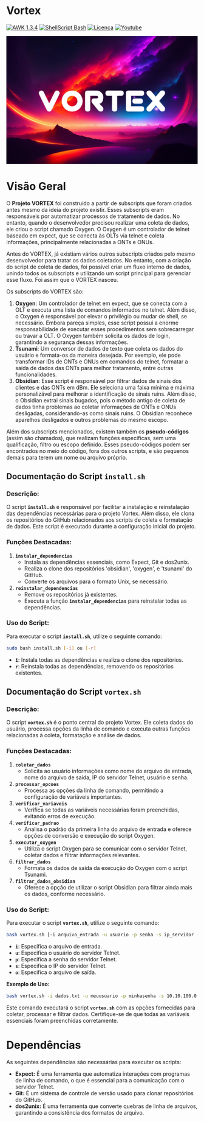 # Vortex

[![AWK 1.3.4](https://img.shields.io/badge/AWK-1.3.4-red)](https://packages.debian.org/stable/awk) 
[![ShellScript Bash](https://img.shields.io/badge/ShellScript-Bash-blue)](https://www.gnu.org/software/bash/)
[![Licença](https://img.shields.io/badge/Licen%C3%A7a-GPL%202.0-yellow)](https://github.com/gustavo404/obsidian/blob/main/LICENSE)
[![Youtube](https://img.shields.io/badge/Youtube-Gustavo404-red.svg)](https://youtube.com/gustavo404)

<img src=".vortex.jpg" alt="Vortex Logo" width="520">

# Visão Geral

O **Projeto VORTEX** foi construído a partir de subscripts que foram criados antes mesmo da ideia do projeto existir. Esses subscripts eram responsáveis por automatizar processos de tratamento de dados. No entanto, quando o desenvolvedor precisou realizar uma coleta de dados, ele criou o script chamado Oxygen. O Oxygen é um controlador de telnet baseado em expect, que se conecta às OLTs via telnet e coleta informações, principalmente relacionadas a ONTs e ONUs.

Antes do VORTEX, já existiam vários outros subscripts criados pelo mesmo desenvolvedor para tratar os dados coletados. No entanto, com a criação do script de coleta de dados, foi possível criar um fluxo interno de dados, unindo todos os subscripts e utilizando um script principal para gerenciar esse fluxo. Foi assim que o VORTEX nasceu.

Os subscripts do VORTEX são:

1. **Oxygen**: Um controlador de telnet em expect, que se conecta com a OLT e executa uma lista de comandos informados no telnet. Além disso, o Oxygen é responsável por elevar o privilégio ou mudar de shell, se necessário. Embora pareça simples, esse script possui a enorme responsabilidade de executar esses procedimentos sem sobrecarregar ou travar a OLT. O Oxygen também solicita os dados de login, garantindo a segurança dessas informações. 
2. **Tsunami**: Um conversor de dados de texto que coleta os dados do usuário e formata-os da maneira desejada. Por exemplo, ele pode transformar IDs de ONTs e ONUs em comandos do telnet, formatar a saída de dados das ONTs para melhor tratamento, entre outras funcionalidades.
3. **Obsidian**: Esse script é responsável por filtrar dados de sinais dos clientes e das ONTs em dBm. Ele seleciona uma faixa mínima e máxima personalizável para melhorar a identificação de sinais ruins. Além disso, o Obsidian extrai sinais bugados, pois o método antigo de coleta de dados tinha problemas ao coletar informações de ONTs e ONUs desligadas, considerando-as como sinais ruins. O Obsidian reconhece aparelhos desligados e outros problemas do mesmo escopo.

Além dos subscripts mencionados, existem também os **pseudo-códigos** (assim são chamados), que realizam funções específicas, sem uma qualificação, filtro ou escopo definido. Esses pseudo-códigos podem ser encontrados no meio do código, fora dos outros scripts, e são pequenos demais para terem um nome ou arquivo próprio.

## **Documentação do Script `install.sh`**

### Descrição:

O script **`install.sh`** é responsável por facilitar a instalação e reinstalação das dependências necessárias para o projeto Vortex. Além disso, ele clona os repositórios do GitHub relacionados aos scripts de coleta e formatação de dados. Este script é executado durante a configuração inicial do projeto.

### Funções Destacadas:

1. **`instalar_dependencias`**
    - Instala as dependências essenciais, como Expect, Git e dos2unix.
    - Realiza o clone dos repositórios 'obsidian', 'oxygen', e 'tsunami' do GitHub.
    - Converte os arquivos para o formato Unix, se necessário.
2. **`reinstalar_dependencias`**
    - Remove os repositórios já existentes.
    - Executa a função **`instalar_dependencias`** para reinstalar todas as dependências.

### Uso do Script:

Para executar o script **`install.sh`**, utilize o seguinte comando:

```bash
sudo bash install.sh [-i] ou [-r]
```

- **`i`**: Instala todas as dependências e realiza o clone dos repositórios.
- **`r`**: Reinstala todas as dependências, removendo os repositórios existentes.

## **Documentação do Script `vortex.sh`**

### Descrição:

O script **`vortex.sh`** é o ponto central do projeto Vortex. Ele coleta dados do usuário, processa opções da linha de comando e executa outras funções relacionadas à coleta, formatação e análise de dados.

### Funções Destacadas:

1. **`coletar_dados`**
    - Solicita ao usuário informações como nome do arquivo de entrada, nome do arquivo de saída, IP do servidor Telnet, usuário e senha.
2. **`processar_opcoes`**
    - Processa as opções da linha de comando, permitindo a configuração de variáveis importantes.
3. **`verificar_variaveis`**
    - Verifica se todas as variáveis necessárias foram preenchidas, evitando erros de execução.
4. **`verificar_padrao`**
    - Analisa o padrão da primeira linha do arquivo de entrada e oferece opções de conversão e execução do script Oxygen.
5. **`executar_oxygen`**
    - Utiliza o script Oxygen para se comunicar com o servidor Telnet, coletar dados e filtrar informações relevantes.
6. **`filtrar_dados`**
    - Formata os dados de saída da execução do Oxygen com o script Tsunami.
7. **`filtrar_dados_obsidian`**
    - Oferece a opção de utilizar o script Obsidian para filtrar ainda mais os dados, conforme necessário.

### Uso do Script:

Para executar o script **`vortex.sh`**, utilize o seguinte comando:

```bash
bash vortex.sh [-i arquivo_entrada -u usuario -p senha -s ip_servidor -o arquivo_saida]
```

- **`i`**: Especifica o arquivo de entrada.
- **`u`**: Especifica o usuário do servidor Telnet.
- **`p`**: Especifica a senha do servidor Telnet.
- **`s`**: Especifica o IP do servidor Telnet.
- **`o`**: Especifica o arquivo de saída.

**Exemplo de Uso:**

```bash
bash vortex.sh -i dados.txt -u meuusuario -p minhasenha -s 10.10.100.0 -o resultados.txt
```

Este comando executará o script **`vortex.sh`** com as opções fornecidas para coletar, processar e filtrar dados. Certifique-se de que todas as variáveis essenciais foram preenchidas corretamente.

# **Dependências**

As seguintes dependências são necessárias para executar os scripts:

- **Expect:** É uma ferramenta que automatiza interações com programas de linha de comando, o que é essencial para a comunicação com o servidor Telnet.
- **Git:** É um sistema de controle de versão usado para clonar repositórios do GitHub.
- **dos2unix:** É uma ferramenta que converte quebras de linha de arquivos, garantindo a consistência dos formatos de arquivo.
